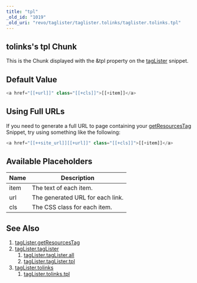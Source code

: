 ```yaml
---
title: "tpl"
_old_id: "1019"
_old_uri: "revo/taglister/taglister.tolinks/taglister.tolinks.tpl"
---
```


## tolinks's tpl Chunk

This is the Chunk displayed with the &tpl property on the [tagLister](/extras/taglister/taglister.tolinks "tagLister.tolinks") snippet.

## Default Value

``` php
<a href="[[+url]]" class="[[+cls]]">[[+item]]</a>
```

## Using Full URLs

If you need to generate a full URL to page containing your [getResourcesTag](/extras/taglister/taglister.getresourcestag "tagLister.getResourcesTag") Snippet, try using something like the following:

``` php
<a href="[[++site_url]][[+url]]" class="[[+cls]]">[[+item]]</a>
```

## Available Placeholders

| Name | Description                      |
| ---- | -------------------------------- |
| item | The text of each item.           |
| url  | The generated URL for each link. |
| cls  | The CSS class for each item.     |

## See Also

1. [tagLister.getResourcesTag](/extras/taglister/taglister.getresourcestag)
2. [tagLister.tagLister](/extras/taglister/taglister.taglister)
     1. [tagLister.tagLister.all](/extras/taglister/taglister.taglister/taglister.taglister.all)
     2. [tagLister.tagLister.tpl](/extras/taglister/taglister.taglister/taglister.taglister.tpl)
3. [tagLister.tolinks](/extras/taglister/taglister.tolinks)
     1. [tagLister.tolinks.tpl](/extras/taglister/taglister.tolinks/taglister.tolinks.tpl)